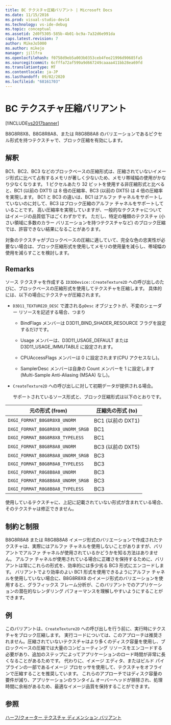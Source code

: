 ```yaml
---
title: BC テクスチャ圧縮バリアント | Microsoft Docs
ms.date: 11/15/2016
ms.prod: visual-studio-dev14
ms.technology: vs-ide-debug
ms.topic: conceptual
ms.assetid: 2d0f5305-585b-4b01-bc9a-7a32d6e991da
caps.latest.revision: 7
author: MikeJo5000
ms.author: mikejo
manager: jillfra
ms.openlocfilehash: f0758d9eb5a003b0353ceb4fee21996d90685fa5
ms.sourcegitcommit: 6cfffa72af599a9d667249caaaa411bb28ea69fd
ms.translationtype: MT
ms.contentlocale: ja-JP
ms.lasthandoff: 09/02/2020
ms.locfileid: "68161703"
---
```

# <a name="bc-texture-compression-variant"></a>BC テクスチャ圧縮バリアント
[!INCLUDE[vs2017banner](../includes/vs2017banner.md)]

B8G8R8X8、B8G8R8A8、または R8G8B8A8 のバリエーションであるピクセル形式を持つテクスチャで、ブロック圧縮を有効にします。  
  
## <a name="interpretation"></a>解釈  
 BC1、BC2、BC3 などのブロックベースの圧縮形式は、圧縮されていないイメージ形式に比べて占有するメモリが著しく少ないため、メモリ帯域幅の使用がかなり少なくなります。 1 ピクセルあたり 32 ビットを使用する非圧縮形式と比べると、BC1 (以前の DXT1) は 8 倍の圧縮率、BC3 (以前の DXT5) は 4 倍の圧縮率を実現します。 BC1 と BC3 の違いは、BC1 はアルファ チャネルをサポートしていないのに対して、BC3 はブロック圧縮のアルファ チャネルをサポートしていることです。 高い圧縮率を実現していますが、一般的なテクスチャについてはイメージの品質低下はごくわずかです。 ただし、特定の種類のテクスチャ (小さい領域に多数のカラー バリエーションを持つテクスチャなど) のブロック圧縮では、許容できない結果になることがあります。  
  
 対象のテクスチャがブロックベースの圧縮に適していて、完全な色の忠実性が必要ない場合は、ブロック圧縮形式を使用してメモリの使用量を減らし、帯域幅の使用を減らすことを検討します。  
  
## <a name="remarks"></a>Remarks  
 ソース テクスチャを作成する `ID3DDevice::CreateTexture2D` への呼び出しのたびに、ブロックベースの圧縮形式を使用してテクスチャを圧縮します。 具体的には、以下の場合にテクスチャが圧縮されます。  
  
- `D3D11_TEXTURE2D_DESC` で渡される`pDesc` オブジェクトが、不変のシェーダー リソースを記述する場合、つまり  
  
  - BindFlags メンバーは D3D11_BIND_SHADER_RESOURCE フラグを設定するだけです。  
  
  - Usage メンバーは、D3D11_USAGE_DEFAULT または D3D11_USAGE_IMMUTABLE に設定されます。  
  
  - CPUAccessFlags メンバーは 0 に設定されます(CPU アクセスなし)。  
  
  - SamplerDesc メンバーは自身の Count メンバーを 1 に設定します (Multi-Sample Anti-Aliasing (MSAA) なし)。  
  
- `CreateTexture2D` への呼び出しに対して初期データが提供される場合。  
  
  サポートされているソース形式と、ブロック圧縮形式は以下のとおりです。  
  
|元の形式 (from)|圧縮先の形式 (to)|  
|------------------------------|------------------------------|  
|`DXGI_FORMAT_B8G8R8X8_UNORM`|BC1 (以前の DXT1)|  
|`DXGI_FORMAT_B8G8R8X8_UNORM_SRGB`|BC1|  
|`DXGI_FORMAT_B8G8R8X8_TYPELESS`|BC1|  
|`DXGI_FORMAT_B8G8R8A8_UNORM`|BC3 (以前の DXT5)|  
|`DXGI_FORMAT_B8G8R8A8_UNORM_SRGB`|BC3|  
|`DXGI_FORMAT_B8G8R8A8_TYPELESS`|BC3|  
|`DXGI_FORMAT_R8G8B8A8_UNORM`|BC3|  
|`DXGI_FORMAT_R8G8B8A8_UNORM_SRGB`|BC3|  
|`DXGI_FORMAT_R8G8B8A8_TYPELESS`|BC3|  
  
 使用しているテクスチャに、上記に記載されていない形式が含まれている場合、そのテクスチャは修正できません。  
  
## <a name="restrictions-and-limitations"></a>制約と制限  
 B8G8R8A8 または R8G8B8A8 イメージ形式のバリエーションで作成されたテクスチャは、実際にはアルファ チャネルを使用しないことがありますが、バリアントでアルファ チャネルが使用されているかどうかを知る方法はありません。 アルファ チャネルが使用されている場合に正確さを保持するために、バリアントは常にこれらの形式を、効率的には多少劣る BC3 形式にエンコードします。 バリアントでより効率のよい BC1 形式を使用できるようにアルファ チャネルを使用していない場合に、B8G8R8X8 のイメージ形式のバリエーションを使用すると、グラフィックス フレーム分析が、このバリアントでのアプリケーションの潜在的なレンダリング パフォーマンスを理解しやすいようにすることができます。  
  
## <a name="example"></a>例  
 このバリアントは、`CreateTexture2D` への呼び出しを行う前に、実行時にテクスチャをブロック圧縮します。 実行コードについては、このアプローチは推奨されません。圧縮されていないテクスチャはより多くのディスク容量を使用し、ブロックベースの圧縮では大量のコンピューティング リソースをエンコードする必要があり、追加のステップによってアプリケーションのロード時間が非常に長くなることがあるためです。 代わりに、イメージ エディタ、またはビルド パイプラインの一部であるイメージ プロセッサを使用して、テクスチャをオフラインで圧縮することを推奨しています。 これらのアプローチではディスク容量の要件が減り、アプリケーションのランタイム オーバーヘッドが排除され、処理時間に余裕があるため、最適なイメージ品質を保持することができます。  
  
## <a name="see-also"></a>参照  
 [ハーフ/クォーター テクスチャ ディメンション バリアント](../debugger/half-quarter-texture-dimensions-variant.md)
